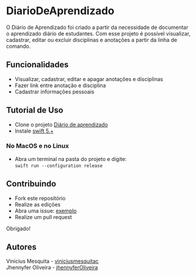 # DiarioDeAprendizado

O Diário de Aprendizado foi criado a partir da necessidade de documentar o aprendizado diário de estudantes. Com esse projeto é possível visualizar, cadastrar, editar ou excluir disciplinas e anotações a partir da linha de comando.

## Funcionalidades

- Visualizar, cadastrar, editar e apagar anotações e disciplinas 
- Fazer link entre anotação e disciplina
- Cadastrar informações pessoais

## Tutorial de Uso

- Clone o projeto [Diário de aprendizado](https://github.com/jhennyferOliveira/DiarioDeAprendizado) 
- Instale [swift 5.+](https://swift.org/download/#releases)

### No MacOS e no Linux

- Abra um terminal na pasta do projeto e digite:<br/>
   ```swift run --configuration release ```


## Contribuindo

- Fork este repositório
- Realize as edições
- Abra uma issue: [exemplo](https://www.dropbox.com/s/rfs703g6t74fvth/WZvjn7Vc.png?dl=0)
- Realize um pull request

Obrigado!

## Autores

Vinicius Mesquita - [viniciusmesquitac](https://github.com/viniciusmesquitac)<br/>
Jhennyfer Oliveira - [jhennyferOliveira](https://github.com/jhennyferOliveira)

